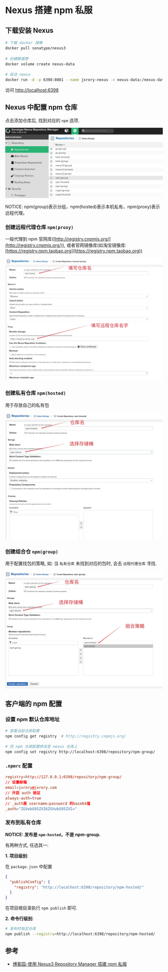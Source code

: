 # Nexus 搭建 npm 私服

## 下载安装 Nexus

```bash
# 下载 docker 镜像
docker pull sonatype/nexus3

# 创建数据卷
docker volume create nexus-data

# 启动 nexus
docker run -d -p 6398:8081 --name jxrory-nexus -v nexus-data:/nexus-data sonatype/nexus3
```

访问 [http://localhost:6398](http://localhost:6398)

## Nexus 中配置 npm 仓库

点击添加仓库后, 找到对应的 `npm` 选项.

![nexus npm hub](_images/nexus-npm-hub.jpg)

NOTICE: npm(group)表示分组，npm(hosted)表示本机私有，npm(proxy)表示远程代理。

### 创建远程代理仓库 `npm(proxy)`

一般代理到 npm 官网库([http://registry.cnpmjs.org/](http://registry.cnpmjs.org/)), 或者官网镜像库(如淘宝镜像库: [https://registry.npm.taobao.org](https://registry.npm.taobao.org))

![nexus npm proxy hub](_images/nexus-npm-proxy-hub.jpg)

### 创建私有仓库 `npm(hosted)`

用于存放自己的私有包

![nexus npm hosted](_images/nexus-npm-hosted-hub.jpg)

### 创建组合仓 `npm(group)`

用于配置找包的策略, 如: 当 `私有仓库` 未找到对应的包时, 会去 `远程代理仓库` 寻找.

![nexus npm group hub](_images/nexus-npm-group-hub.jpg)

## 客户端的 npm 配置

### 设置 npm 默认仓库地址

```bash
# 查看当前仓库配置
npm config get registry  # http://registry.cnpmjs.org/

# 将 npm 仓库配置修改至 nexus 仓库上
npm config set registry http://localhost:6398/repository/npm-group/
```

### `.npmrc` 配置

```conf
registry=http://127.0.0.1:6398/repository/npm-group/
// 设置邮箱
email=jxrory@jxrory.com
// 开启 auth 验证
always-auth=true
// _auth是 username:password 的base64值
_auth="ZGVwbG95ZXI6ZGVwbG95ZXI="
```

### 发布到私有仓库

**NOTICE: 发布是 `npm-hosted`，不是 npm-group.**

有两种方式, 任选其一:

**1. 项目级别**:

在 `package.json` 中配置

```json
{
  "publishConfig": {
    "registry": "http://localhost:6398/repository/npm-hosted/"
  }
}
```

在项目根目录执行 `npm publish` 即可.

**2. 命令行级别**:

```bash
# 发布时指定仓库
npm publish --registry=http://localhost:6398/repository/npm-hosted/
```

## 参考

- [博客园-使用 Nexus3 Repository Manager 搭建 npm 私服](https://www.cnblogs.com/cangqinglang/p/11284883.html)
